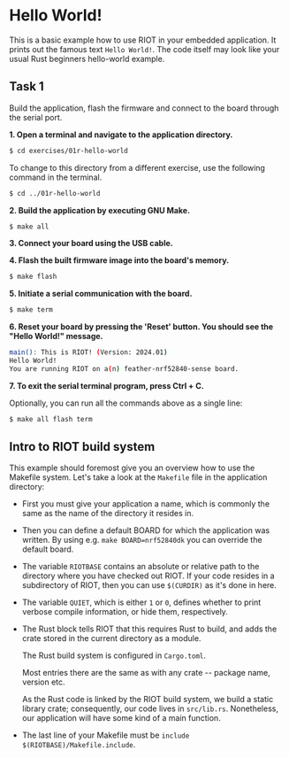 # Hello World!

This is a basic example how to use RIOT in your embedded application.
It prints out the famous text `Hello World!`.
The code itself may look like your usual Rust beginners hello-world example.

## Task 1
Build the application, flash the firmware and connect to the board through the serial port.

**1. Open a terminal and navigate to the application directory.**

```sh
$ cd exercises/01r-hello-world
```

To change to this directory from a different exercise, use the following command in the terminal.

```sh
$ cd ../01r-hello-world
```

**2. Build the application by executing GNU Make.**
```sh
$ make all
```

**3. Connect your board using the USB cable.**

**4. Flash the built firmware image into the board's memory.**
```sh
$ make flash
```
**5. Initiate a serial communication with the board.**
```sh
$ make term
```

**6. Reset your board by pressing the 'Reset' button. You should see the "Hello World!" message.**

```sh
main(): This is RIOT! (Version: 2024.01)
Hello World!
You are running RIOT on a(n) feather-nrf52840-sense board.
```

**7. To exit the serial terminal program, press Ctrl + C.**

Optionally, you can run all the commands above as a single line:
```sh
$ make all flash term
```

## Intro to RIOT build system
This example should foremost give you an overview how to use the Makefile system.
Let's take a look at the `Makefile` file in the application directory:

* First you must give your application a name, which is commonly the same as the name of the directory it resides in.

* Then you can define a default BOARD for which the application was written.
  By using e.g. `make BOARD=nrf52840dk` you can override the default board.

* The variable `RIOTBASE` contains an absolute or relative path to the directory where you have checked out RIOT.
  If your code resides in a subdirectory of RIOT, then you can use `$(CURDIR)` as it's done in here.

* The variable `QUIET`, which is either `1` or `0`, defines whether to print verbose compile information, or hide them, respectively.

* The Rust block tells RIOT that this requires Rust to build,
  and adds the crate stored in the current directory as a module.

  The Rust build system is configured in `Cargo.toml`.

  Most entries there are the same as with any crate -- package name, version etc.

  As the Rust code is linked by the RIOT build system, we build a static library crate;
  consequently, our code lives in `src/lib.rs`.
  Nonetheless, our application will have some kind of a main function.

* The last line of your Makefile must be `include $(RIOTBASE)/Makefile.include`.

